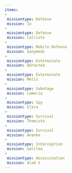 ```yaml
---
items:
-
 missiontype: Defense
 mission: Io
-
 missiontype: Defense
 mission: Callisto
-
 missiontype: Mobile Defense
 mission: Ganymede
-
 missiontype: Exterminate
 mission: Adrastea
-
 missiontype: Exterminate
 mission: Metis
-
 missiontype: Sabotage
 mission: Cameria
-
 missiontype: Spy
 mission: Elara
-
 missiontype: Survival
 mission: Themisto
-
 missiontype: Survival
 mission: Ananke
-
 missiontype: Interception
 mission: Galilea
-
 missiontype: Assassination
 mission: Alad V
---
```

